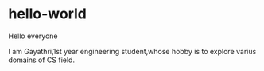 # hello-world

Hello everyone

I am Gayathri,1st year engineering student,whose hobby is to explore varius  domains of CS field.
